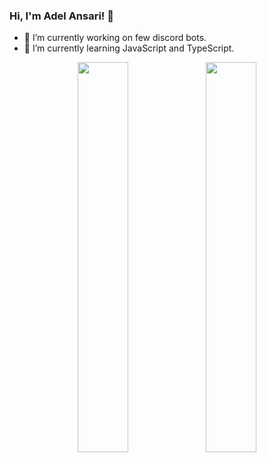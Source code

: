 ### Hi, I'm Adel Ansari! 👋

<!--
**adelansari/adelansari** is a ✨ _special_ ✨ repository because its `README.md` (this file) appears on your GitHub profile.

Here are some ideas to get you started:

- 🔭 I’m currently working on ...
- 🌱 I’m currently learning ...
- 👯 I’m looking to collaborate on ...
- 🤔 I’m looking for help with ...
- 💬 Ask me about ...
- 📫 How to reach me: ...
- 😄 Pronouns: ...
- ⚡ Fun fact: ...
-->

- 🔭 I’m currently working on few discord bots.
- 🌱 I’m currently learning JavaScript and TypeScript.


<p align="center" width="100%" height= "200" >
    <img width="40%" src="https://github-readme-stats.vercel.app/api?username=adelansari&count_private=true&show_icons=true&theme=radical">
    <img width="40%" src="https://github-readme-stats.vercel.app/api/top-langs/?username=adelansari&layout=compact">
</p>

